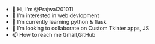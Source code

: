 - 👋 Hi, I’m @Prajwal201011
- 👀 I’m interested in web devlopment
- 🌱 I’m currently learning python & flask
- 💞️ I’m looking to collaborate on Custom Tkinter apps, JS
- 📫 How to reach me Gmail,GitHub 

<!---
Prajwal201011/Prajwal201011 is a ✨ special ✨ repository because its `README.md` (this file) appears on your GitHub profile.
You can click the Preview link to take a look at your changes.
--->
